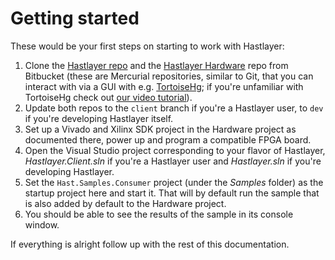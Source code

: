 # Getting started



These would be your first steps on starting to work with Hastlayer:

1. Clone the [Hastlayer repo](https://bitbucket.org/Lombiq/hastlayer) and the [Hastlayer Hardware](https://bitbucket.org/Lombiq/hastlayer-hardware) repo from Bitbucket (these are Mercurial repositories, similar to Git, that you can interact with via a GUI with e.g. [TortoiseHg](https://tortoisehg.bitbucket.io/); if you're unfamiliar with TortoiseHg check out [our video tutorial](https://www.youtube.com/watch?v=sbRxMXVEDc0)).
2. Update both repos to the `client` branch if you're a Hastlayer user, to `dev` if you're developing Hastlayer itself.
3. Set up a Vivado and Xilinx SDK project in the Hardware project as documented there, power up and program a compatible FPGA board.
4. Open the Visual Studio project corresponding to your flavor of Hastlayer, *Hastlayer.Client.sln* if you're a Hastlayer user and *Hastlayer.sln* if you're developing Hastlayer.
5. Set the `Hast.Samples.Consumer` project (under the *Samples* folder) as the  startup project here and start it. That will by default run the sample that is also added by default to the Hardware project.
6. You should be able to see the results of the sample in its console window.

If everything is alright follow up with the rest of this documentation.